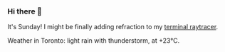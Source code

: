 ### Hi there :wave:

It's Sunday! I might be finally adding refraction to my [terminal raytracer](https://github.com/bewuethr/bash-raytracer).

Weather in Toronto: light rain with thunderstorm, at +23°C.

